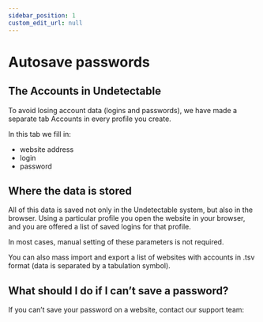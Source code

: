 ```yaml
---
sidebar_position: 1
custom_edit_url: null
---
```


# Autosave passwords

## The Accounts in Undetectable

To avoid losing account data (logins and passwords), we have made a separate tab Accounts in every profile you create.


<!-- ![Docusaurus logo](/img/docusaurus.png) -->

In this tab we fill in:

- website address
- login
- password

## Where the data is stored
All of this data is saved not only in the Undetectable system, but also in the browser. Using a particular profile you open the website in your browser, and you are offered a list of saved logins for that profile.

In most cases, manual setting of these parameters is not required.

You can also mass import and export a list of websites with accounts in .tsv format (data is separated by a tabulation symbol).

<!-- ![Docusaurus logo](/img/docusaurus.png) -->

## What should I do if I can’t save a password?
If you can’t save your password on a website, contact our support team:

